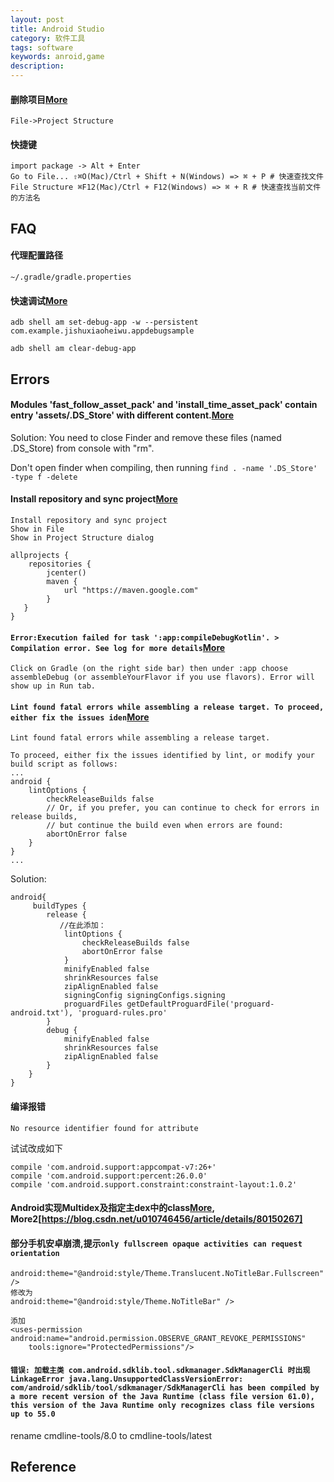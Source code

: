 ```yaml
---
layout: post
title: Android Studio
category: 软件工具
tags: software
keywords: anroid,game
description: 
---
```


#### 删除项目[More](http://jingyan.baidu.com/article/c74d6000813b2b0f6b595d48.html)

```
File->Project Structure
```

#### 快捷键

```
import package -> Alt + Enter
Go to File... ⇧⌘O(Mac)/Ctrl + Shift + N(Windows) => ⌘ + P # 快速查找文件
File Structure ⌘F12(Mac)/Ctrl + F12(Windows) => ⌘ + R # 快速查找当前文件的方法名
```

## FAQ

#### 代理配置路径

`~/.gradle/gradle.properties`

#### 快速调试[More](https://droidyue.com/blog/2017/05/14/a-little-but-useful-debug-skill_for_android/)

```
adb shell am set-debug-app -w --persistent  com.example.jishuxiaoheiwu.appdebugsample

adb shell am clear-debug-app
```

## Errors


#### Modules 'fast_follow_asset_pack' and 'install_time_asset_pack' contain entry 'assets/.DS_Store' with different content.[More](https://stackoverflow.com/questions/18080950/google-play-developer-console-shows-ds-store-in-native-platforms-section-of-uplo)

Solution:
You need to close Finder and remove these files (named .DS_Store) from console with "rm".

Don't open finder when compiling, then running `find . -name '.DS_Store' -type f -delete`

#### Install repository and sync project[More](https://stackoverflow.com/questions/43495549/cannot-install-repository-and-sync-project-in-android-studio)

```
Install repository and sync project
Show in File
Show in Project Structure dialog
```

```
allprojects {
    repositories {
        jcenter()
        maven {
            url "https://maven.google.com"
        }
   }
}
```

#### `Error:Execution failed for task ':app:compileDebugKotlin'. > Compilation error. See log for more details`[More](https://stackoverflow.com/questions/43848845/errorexecution-failed-for-task-appcompiledebugkotlin-compilation-error)

```
Click on Gradle (on the right side bar) then under :app choose assembleDebug (or assembleYourFlavor if you use flavors). Error will show up in Run tab. 
```

#### `Lint found fatal errors while assembling a release target. To proceed, either fix the issues iden`[More](https://blog.csdn.net/lplj717/article/details/105434364)

```
Lint found fatal errors while assembling a release target.
 
To proceed, either fix the issues identified by lint, or modify your build script as follows:
...
android {
    lintOptions {
        checkReleaseBuilds false
        // Or, if you prefer, you can continue to check for errors in release builds,
        // but continue the build even when errors are found:
        abortOnError false
    }
}
...
```

Solution:
```
android{
	 buildTypes {
        release {
           //在此添加：
            lintOptions {
                checkReleaseBuilds false
                abortOnError false
            }
            minifyEnabled false
            shrinkResources false
            zipAlignEnabled false
            signingConfig signingConfigs.signing
            proguardFiles getDefaultProguardFile('proguard-android.txt'), 'proguard-rules.pro'
        }
        debug {
            minifyEnabled false
            shrinkResources false
            zipAlignEnabled false
        }
    }
}
```

#### 编译报错

```
No resource identifier found for attribute
```

试试改成如下

```
compile 'com.android.support:appcompat-v7:26+'
compile 'com.android.support:percent:26.0.0'
compile 'com.android.support.constraint:constraint-layout:1.0.2'
```


#### Android实现Multidex及指定主dex中的class[More](https://developer.android.com/studio/build/multidex?hl=zh-cn), More2[https://blog.csdn.net/u010746456/article/details/80150267]

#### 部分手机安卓崩溃,提示`only fullscreen opaque activities can request orientation`

```
android:theme="@android:style/Theme.Translucent.NoTitleBar.Fullscreen" />
修改为
android:theme="@android:style/Theme.NoTitleBar" />

添加
<uses-permission android:name="android.permission.OBSERVE_GRANT_REVOKE_PERMISSIONS"
    tools:ignore="ProtectedPermissions"/>
```

#### `错误: 加载主类 com.android.sdklib.tool.sdkmanager.SdkManagerCli 时出现 LinkageError java.lang.UnsupportedClassVersionError: com/android/sdklib/tool/sdkmanager/SdkManagerCli has been compiled by a more recent version of the Java Runtime (class file version 61.0), this version of the Java Runtime only recognizes class file versions up to 55.0`

rename cmdline-tools/8.0 to cmdline-tools/latest

## Reference

